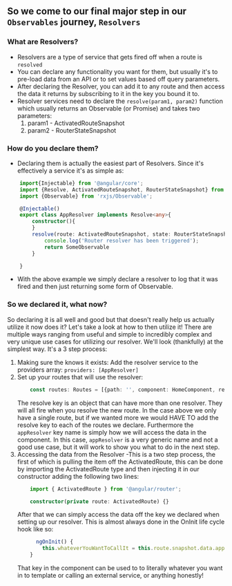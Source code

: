 ## So we come to our final major step in our `Observables` journey, `Resolvers`


### What are Resolvers?

* Resolvers are a type of service that gets fired off when a route is `resolved`
* You can declare any functionality you want for them, but usually it's to pre-load data from an API or to set values based off query parameters.
* After declaring the Resolver, you can add it to any route and then access the data it returns by subscribing to it in the key you bound it to.
* Resolver services need to declare the `resolve(param1, param2)` function which usually returns an Observable (or Promise) and takes two parameters:
    1. param1 - ActivatedRouteSnapshot
    2. param2 - RouterStateSnapshot

### How do you declare them?
* Declaring them is actually the easiest part of Resolvers. Since it's effectively a service it's as simple as: 
``` typescript
    import{Injectable} from '@angular/core';
    import {Resolve, ActivatedRouteSnapshot, RouterStateSnapshot} from '@angular/router';
    import {Observable} from 'rxjs/Observable';

    @Injectable()
    export class AppResolver implements Resolve<any>{
        constructor(){
        }
        resolve(route: ActivatedRouteSnapshot, state: RouterStateSnapshot) : Observable<any>{
            console.log('Router resolver has been triggered');
            return SomeObservable
        }

    }
```
* With the above example we simply declare a resolver to log that it was fired and then just returning some form of Observable.

### So we declared it, what now?
So declaring it is all well and good but that doesn't really help us actually utilize it now does it? Let's take a look at how to then utilize it! There are multiple ways ranging from useful and simple to incredibly complex and very unique use cases for utilizing our resolver. We'll look (thankfully) at the simplest way. It's a 3 step process:
1. Making sure the knows it exists: Add the resolver service to the providers array: `providers: [AppResolver]`
2. Set up your routes that will use the resolver: 
    ``` typescript
        const routes: Routes = [{path: '', component: HomeComponent, resolve: {appResolver: AppResolver}}]
    ```
    The resolve key is an object that can have more than one resolver. They will all fire when you resolve the new route. In the case above we only have a single route, but if we wanted more we would HAVE TO add the resolve key to each of the routes we declare. Furthermore the `appResolver` key name is simply how we will access the data in the component. In this case, `appResolver` is a very generic name and not a good use case, but it will work to show you what to do in the next step.
3. Accessing the data from the Resolver -This is a two step process, the first of which is pulling the item off the ActivatedRoute, this can be done by importing the ActivatedRoute type and then injecting it in our constructor adding the following two lines:
    ``` typescript
        import { ActivatedRoute } from '@angular/router';
    ```
    ``` typescript
        constructor(private route: ActivatedRoute) {}
    ```
    After that we can simply access the data off the key we declared when setting up our resolver. This is almost always done in the OnInit life cycle hook like so: 
    ``` typescript
          ngOnInit() {
            this.whateverYouWantToCallIt = this.route.snapshot.data.appResolver;
        }
    ```
    That key in the component can be used to to literally whatever you want in to template or calling an external service, or anything honestly!